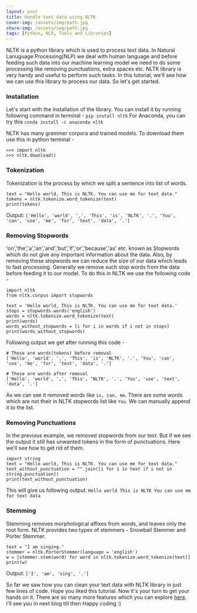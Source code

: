```yaml
---
layout: post
title: Handle text data using NLTK
cover-img: /assets/img/path.jpg
share-img: /assets/img/path.jpg
tags: [Python, NLP, Tools and Libraries]
---
```


NLTK is a python library which is used to process text data. In Natural Lanuguage Processing(NLP) we deal with human language and before feeding such data into our machine learning model we need to do some processing like removing punctuations, extra spaces etc. NLTK library is very handy and useful to perform such tasks. In this tutorial, we'll see how we can use this library to process our data. So let's get started.

### Installation

Let's start with the installation of the library. You can install it by running following command in terminal - `pip install nltk` 
For Anaconda, you can try this `conda install -c anaconda nltk`

NLTK has many grammer corpora and trained models. To download them use this in python terminal - 

```
>>> import nltk
>>> nltk.download()
```

### Tokenization

Tokenization is the process by which we split a sentence into list of words.

```
text = "Hello world, This is NLTK. You can use me for text data."
tokens = nltk.tokenize.word_tokenize(text)
print(tokens)
```

Output: `['Hello', 'world', ',', 'This', 'is', 'NLTK', '.', 'You', 'can', 'use', 'me', 'for', 'text', 'data', '.']`

### Removing Stopwords

'on','the','a','an','and','but','if','or','because','as' etc. known as Stopwords which do not give any important information about the data. Also, by removing these stopwords we can reduce the size of our data which leads to fast processing. Generally we remove such stop words from the data before feeding it to our model. To do this in NLTK we use the following code - 

```
import nltk
from nltk.corpus import stopwords

text = 'Hello world, This is NLTK. You can use me for text data.'
stops = stopwords.words('english')
words = nltk.tokenize.word_tokenize(text)
print(words)
words_without_stopwords = [i for i in words if i not in stops]
print(words_without_stopwords)
```

Following output we get after running this code - 

```
# These are words(tokens) before removal
['Hello', 'world', ',', 'This', 'is', 'NLTK', '.', 'You', 'can', 'use', 'me', 'for', 'text', 'data', '.']

# These are words after removal
['Hello', 'world', ',', 'This', 'NLTK', '.', 'You', 'use', 'text', 'data', '.']
```

As we can see it removed words like `is, can, me`. There are some words which are not their in NLTK stopwords list like `You`. We can manually append it to the list.

### Removing Punctuations

In the previous example, we removed stopwords from our text. But if we see the output it still has unwanted tokens in the form of punctuations. Here we'll see how to get rid of them.

```
import string
text = "Hello world, This is NLTK. You can use me for text data."
text_without_punctuation = "".join([i for i in text if i not in string.punctuation])
print(text_without_punctuation)
```

This will give us following output.
`Hello world This is NLTK You can use me for text data`

### Stemming

Stemming removes morphological affixes from words, and leaves only the root form. NLTK provides two types of stemmers - Snowball Stemmer and Porter Stemmer.

```
text = "I am singing."
stemmer = nltk.PorterStemmer(language = 'english')
w = [stemmer.stem(word) for word in nltk.tokenize.word_tokenize(text)]
print(w)
```

Output: `['I', 'am', 'sing', '.']`

So far we saw how you can clean your text data with NLTK library in just few lines of code. Hope you liked this tutorial. Now it's your turn to get your hands on it. There are so many more features which you can explore [here](http://www.nltk.org/howto/). I'll see you in next blog till then Happy coding :)
